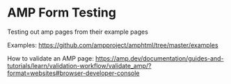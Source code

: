 # AMP Form Testing

Testing out amp pages from their example pages

Examples:
<https://github.com/ampproject/amphtml/tree/master/examples>

How to validate an AMP page:
<https://amp.dev/documentation/guides-and-tutorials/learn/validation-workflow/validate_amp/?format=websites#browser-developer-console>
